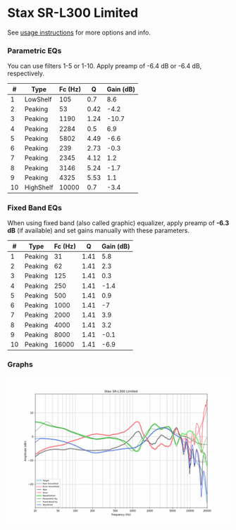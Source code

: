# Stax SR-L300 Limited
See [usage instructions](https://github.com/jaakkopasanen/AutoEq#usage) for more options and info.

### Parametric EQs
You can use filters 1-5 or 1-10. Apply preamp of -6.4 dB or -6.4 dB, respectively.

|   # | Type      |   Fc (Hz) |    Q |   Gain (dB) |
|-----|-----------|-----------|------|-------------|
|   1 | LowShelf  |       105 | 0.7  |         8.6 |
|   2 | Peaking   |        53 | 0.42 |        -4.2 |
|   3 | Peaking   |      1190 | 1.24 |       -10.7 |
|   4 | Peaking   |      2284 | 0.5  |         6.9 |
|   5 | Peaking   |      5802 | 4.49 |        -6.6 |
|   6 | Peaking   |       239 | 2.73 |        -0.3 |
|   7 | Peaking   |      2345 | 4.12 |         1.2 |
|   8 | Peaking   |      3146 | 5.24 |        -1.7 |
|   9 | Peaking   |      4325 | 5.53 |         1.1 |
|  10 | HighShelf |     10000 | 0.7  |        -3.4 |

### Fixed Band EQs
When using fixed band (also called graphic) equalizer, apply preamp of **-6.3 dB** (if available) and set gains manually with these parameters.

|   # | Type    |   Fc (Hz) |    Q |   Gain (dB) |
|-----|---------|-----------|------|-------------|
|   1 | Peaking |        31 | 1.41 |         5.8 |
|   2 | Peaking |        62 | 1.41 |         2.3 |
|   3 | Peaking |       125 | 1.41 |         0.3 |
|   4 | Peaking |       250 | 1.41 |        -1.4 |
|   5 | Peaking |       500 | 1.41 |         0.9 |
|   6 | Peaking |      1000 | 1.41 |        -7   |
|   7 | Peaking |      2000 | 1.41 |         3.9 |
|   8 | Peaking |      4000 | 1.41 |         3.2 |
|   9 | Peaking |      8000 | 1.41 |        -0.1 |
|  10 | Peaking |     16000 | 1.41 |        -6.9 |

### Graphs
![](./Stax%20SR-L300%20Limited.png)
